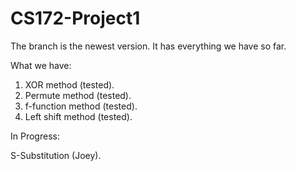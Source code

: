 # CS172-Project1
The branch is the newest version. It has everything we have so far.

What we have:

1. XOR method (tested).
2. Permute method (tested).
3. f-function method (tested).
4. Left shift method (tested).

In Progress:

S-Substitution (Joey).
